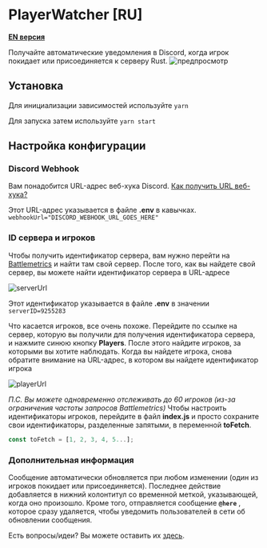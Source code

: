# PlayerWatcher [RU]

**[EN версия](https://github.com/AWGshka/PlayerWatcher/blob/main/README.md)**

Получайте автоматические уведомления в Discord, когда игрок покидает или присоединяется к серверу Rust.
![предпросмотр](https://i.imgur.com/Iy9me9E.jpeg)

## Установка

Для инициализации зависимостей используйте `yarn`

Для запуска затем используйте `yarn start`

## Настройка конфигурации

### Discord Webhook

Вам понадобится URL-адрес веб-хука Discord. [Как получить URL веб-хука?](https://support.discord.com/hc/ru/articles/228383668-%D0%98%D1%81%D0%BF%D0%BE%D0%BB%D1%8C%D0%B7%D0%BE%D0%B2%D0%B0%D0%BD%D0%B8%D0%B5-Webhooks)

Этот URL-адрес указывается в файле **.env** в кавычках.
`webhookUrl="DISCORD_WEBHOOK_URL_GOES_HERE"`

### ID сервера и игроков

Чтобы получить идентификатор сервера, вам нужно перейти на [Battlemetrics](https://www.battlemetrics.com/servers/rust) и найти там свой сервер.
После того, как вы найдете свой сервер, вы можете найти идентификатор сервера в URL-адресе

![serverUrl](https://i.imgur.com/2MMERur.png)

Этот идентификатор указывается в файле **.env** в значении `serverID=9255283`

Что касается игроков, все очень похоже. Перейдите по ссылке на сервер, которую вы получили для получения идентификатора сервера, и нажмите синюю кнопку **Players**. После этого найдите игроков, за которыми вы хотите наблюдать. Когда вы найдете игрока, снова обратите внимание на URL-адрес, в котором вы найдете идентификатор игрока

![playerUrl](https://i.imgur.com/IVVHXcX.png)

_П.С. Вы можете одновременно отслеживать до 60 игроков (из-за ограничения частоты запросов Battlemetrics)_
Чтобы настроить идентификаторы игроков, перейдите в файл **index.js** и просто сохраните свои идентификаторы, разделенные запятыми, в переменной **toFetch**.

```js
const toFetch = [1, 2, 3, 4, 5...];
```

### Дополнительная информация

Сообщение автоматически обновляется при любом изменении (один из игроков покидает или присоединяется). Последнее действие добавляется в нижний колонтитул со временной меткой, указывающей, когда оно произошло. Кроме того, отправляется сообщение **`@here`** , которое сразу удаляется, чтобы уведомить пользователей в сети об обновлении сообщения.

Есть вопросы/идеи? Вы можете оставить их [здесь](https://github.com/AWGshka/PlayerWatcher/issues).
